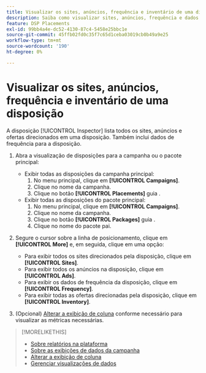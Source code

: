 ```yaml
---
title: Visualizar os sites, anúncios, frequência e inventário de uma disposição
description: Saiba como visualizar sites, anúncios, frequência e dados de inventário direcionados para uma disposição.
feature: DSP Placements
exl-id: 99bb4a4e-dc52-4130-87c4-5458e25bbc1e
source-git-commit: 45ffb02fd0c35f7c65d1ceba03019cb0b49a9e25
workflow-type: tm+mt
source-wordcount: '190'
ht-degree: 0%

---
```


# Visualizar os sites, anúncios, frequência e inventário de uma disposição

A disposição [!UICONTROL Inspector] lista todos os sites, anúncios e ofertas direcionados em uma disposição. Também inclui dados de frequência para a disposição.

1. Abra a visualização de disposições para a campanha ou o pacote principal:

   * Exibir todas as disposições da campanha principal:
      1. No menu principal, clique em **[!UICONTROL Campaigns]**.
      1. Clique no nome da campanha.
      1. Clique no botão **[!UICONTROL Placements]** guia .
   * Exibir todas as disposições do pacote principal:
      1. No menu principal, clique em **[!UICONTROL Campaigns]**.
      1. Clique no nome da campanha.
      1. Clique no botão **[!UICONTROL Packages]** guia .
      1. Clique no nome do pacote pai.


1. Segure o cursor sobre a linha de posicionamento, clique em **[!UICONTROL More]** e, em seguida, clique em uma opção:
   * Para exibir todos os sites direcionados pela disposição, clique em **[!UICONTROL Sites]**.
   * Para exibir todos os anúncios na disposição, clique em **[!UICONTROL Ads]**.
   * Para exibir os dados de frequência da disposição, clique em **[!UICONTROL Frequency]**.
   * Para exibir todas as ofertas direcionadas pela disposição, clique em **[!UICONTROL Inventory]**.

1. (Opcional) [Alterar a exibição de coluna](column-view-change.md) conforme necessário para visualizar as métricas necessárias.

>[!MORELIKETHIS]
>
>* [Sobre relatórios na plataforma](campaign-reports-about.md)
>* [Sobre as exibições de dados da campanha](campaign-data-views-about.md)
>* [Alterar a exibição de coluna](column-view-change.md)
>* [Gerenciar visualizações de dados](campaign-data-visualization-manage.md)

